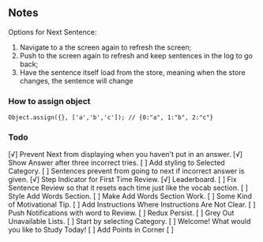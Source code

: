 ## Notes

Options for Next Sentence:
1. Navigate to a the screen again to refresh the screen;
2. Push to the screen again to refresh and keep sentences in the log to go back;
3. Have the sentence itself load from the store, meaning when the store changes, the sentence will change


### How to assign object
```
Object.assign({}, ['a','b','c']); // {0:"a", 1:"b", 2:"c"}
```


### Todo

[√] Prevent Next from displaying when you haven't put in an answer.
[√] Show Answer after three incorrect tries.
[ ] Add styling to Selected Category.
[ ] Sentences prevent from going to next if incorrect answer is given.
[√] Step Indicator for First Time Review.
[√] Leaderboard.
[ ] Fix Sentence Review so that it resets each time just like the vocab section.
[ ] Style Add Words Section.
[ ] Make Add Words Section Work.
[ ] Some Kind of Motivational Tip.
[ ] Add Instructions Where Instructions Are Not Clear. 
[ ] Push Notifications with word to Review.
[ ] Redux Persist.
[ ] Grey Out Unavailable Lists.
[ ] Start by selecting Category.
[ ] Welcome! What would you like to Study Today!
[ ] Add Points in Corner
[ ] 